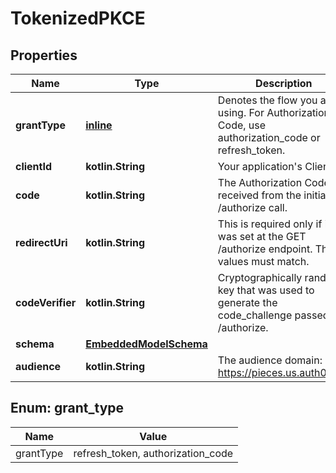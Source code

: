 
# TokenizedPKCE

## Properties
Name | Type | Description | Notes
------------ | ------------- | ------------- | -------------
**grantType** | [**inline**](#GrantType) | Denotes the flow you are using. For Authorization Code, use authorization_code or refresh_token. | 
**clientId** | **kotlin.String** | Your application&#39;s Client ID. | 
**code** | **kotlin.String** | The Authorization Code received from the initial /authorize call. | 
**redirectUri** | **kotlin.String** | This is required only if it was set at the GET /authorize endpoint. The values must match. | 
**codeVerifier** | **kotlin.String** | Cryptographically random key that was used to generate the code_challenge passed to /authorize. | 
**schema** | [**EmbeddedModelSchema**](EmbeddedModelSchema.md) |  |  [optional]
**audience** | **kotlin.String** | The audience domain: i.e. https://pieces.us.auth0.com |  [optional]


<a id="GrantType"></a>
## Enum: grant_type
Name | Value
---- | -----
grantType | refresh_token, authorization_code



